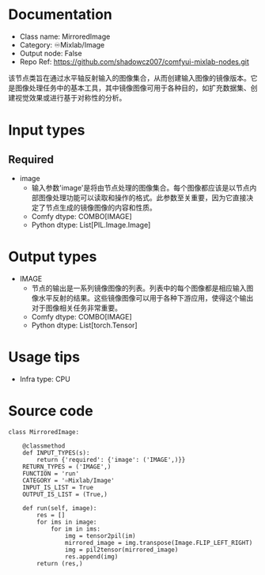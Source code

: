 # Documentation
- Class name: MirroredImage
- Category: ♾️Mixlab/Image
- Output node: False
- Repo Ref: https://github.com/shadowcz007/comfyui-mixlab-nodes.git

该节点类旨在通过水平轴反射输入的图像集合，从而创建输入图像的镜像版本。它是图像处理任务中的基本工具，其中镜像图像可用于各种目的，如扩充数据集、创建视觉效果或进行基于对称性的分析。

# Input types
## Required
- image
    - 输入参数'image'是将由节点处理的图像集合。每个图像都应该是以节点内部图像处理功能可以读取和操作的格式。此参数至关重要，因为它直接决定了节点生成的镜像图像的内容和性质。
    - Comfy dtype: COMBO[IMAGE]
    - Python dtype: List[PIL.Image.Image]

# Output types
- IMAGE
    - 节点的输出是一系列镜像图像的列表。列表中的每个图像都是相应输入图像水平反射的结果。这些镜像图像可以用于各种下游应用，使得这个输出对于图像相关任务非常重要。
    - Comfy dtype: COMBO[IMAGE]
    - Python dtype: List[torch.Tensor]

# Usage tips
- Infra type: CPU

# Source code
```
class MirroredImage:

    @classmethod
    def INPUT_TYPES(s):
        return {'required': {'image': ('IMAGE',)}}
    RETURN_TYPES = ('IMAGE',)
    FUNCTION = 'run'
    CATEGORY = '♾️Mixlab/Image'
    INPUT_IS_LIST = True
    OUTPUT_IS_LIST = (True,)

    def run(self, image):
        res = []
        for ims in image:
            for im in ims:
                img = tensor2pil(im)
                mirrored_image = img.transpose(Image.FLIP_LEFT_RIGHT)
                img = pil2tensor(mirrored_image)
                res.append(img)
        return (res,)
```